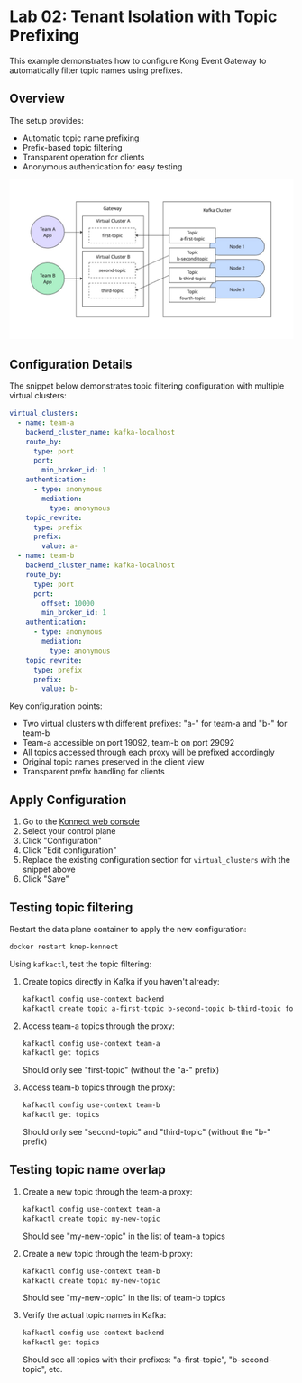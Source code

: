 # Lab 02: Tenant Isolation with Topic Prefixing

This example demonstrates how to configure Kong Event Gateway to automatically filter topic names using prefixes.

## Overview

The setup provides:
- Automatic topic name prefixing
- Prefix-based topic filtering
- Transparent operation for clients
- Anonymous authentication for easy testing

![topic-filter](images/topic-filter.jpg)

## Configuration Details

The snippet below demonstrates topic filtering configuration with multiple virtual clusters:

```yaml
virtual_clusters:
  - name: team-a
    backend_cluster_name: kafka-localhost
    route_by:
      type: port
      port:
        min_broker_id: 1
    authentication:
      - type: anonymous
        mediation:
          type: anonymous
    topic_rewrite:
      type: prefix
      prefix:
        value: a-
  - name: team-b
    backend_cluster_name: kafka-localhost
    route_by:
      type: port
      port:
        offset: 10000
        min_broker_id: 1
    authentication:
      - type: anonymous
        mediation:
          type: anonymous
    topic_rewrite:
      type: prefix
      prefix:
        value: b-
```

Key configuration points:
- Two virtual clusters with different prefixes: "a-" for team-a and "b-" for team-b
- Team-a accessible on port 19092, team-b on port 29092
- All topics accessed through each proxy will be prefixed accordingly
- Original topic names preserved in the client view
- Transparent prefix handling for clients

## Apply Configuration

1. Go to the [Konnect web console](https://cloud.konghq.com)
2. Select your control plane
3. Click "Configuration"
4. Click "Edit configuration"
5. Replace the existing configuration section for `virtual_clusters` with the snippet above
6. Click "Save"

## Testing topic filtering

Restart the data plane container to apply the new configuration:
```bash
docker restart knep-konnect
```

Using `kafkactl`, test the topic filtering:

1. Create topics directly in Kafka if you haven't already:
    ```bash
    kafkactl config use-context backend
    kafkactl create topic a-first-topic b-second-topic b-third-topic fourth-topic
    ```

2. Access team-a topics through the proxy:
    ```bash
    kafkactl config use-context team-a
    kafkactl get topics
    ```
    Should only see "first-topic" (without the "a-" prefix)

3. Access team-b topics through the proxy:
    ```bash
    kafkactl config use-context team-b
    kafkactl get topics
    ```
    Should only see "second-topic" and "third-topic" (without the "b-" prefix)

## Testing topic name overlap

1. Create a new topic through the team-a proxy:
    ```bash
    kafkactl config use-context team-a
    kafkactl create topic my-new-topic
    ```
    Should see "my-new-topic" in the list of team-a topics

2. Create a new topic through the team-b proxy:
    ```bash
    kafkactl config use-context team-b
    kafkactl create topic my-new-topic
    ```
    Should see "my-new-topic" in the list of team-b topics

3. Verify the actual topic names in Kafka:
    ```bash
    kafkactl config use-context backend
    kafkactl get topics
    ```
    Should see all topics with their prefixes: "a-first-topic", "b-second-topic", etc.
